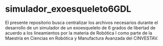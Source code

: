 # simulador_exoesqueleto6GDL
El presente repositorio busca centralizar los archivos necesarios durante el desarrollo de un simulador de un exoesqueleto de 6 grados de libertad de acuerdo a los lineamientos por la materia de Robótica I como parte de la Maestría en Ciencias en Robótica y Manufactura Avanzada del CINVESTAV. 

